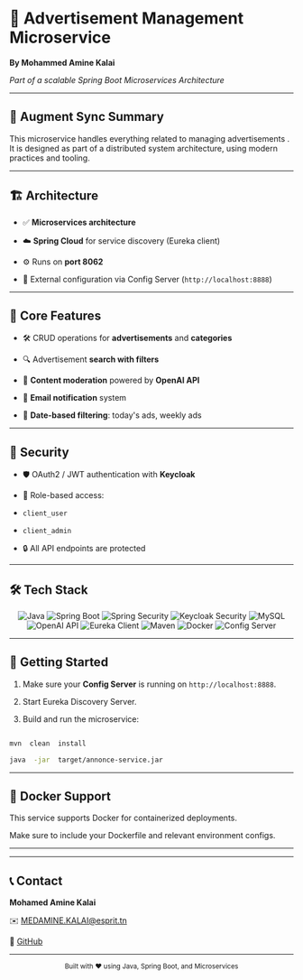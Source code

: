 ﻿
# 📢 Advertisement Management Microservice

  

**By Mohammed Amine Kalai**

*Part of a scalable Spring Boot Microservices Architecture*

  

---

  

## 🧠 Augment Sync Summary

  

This microservice handles everything related to managing advertisements . It is designed as part of a distributed system architecture, using modern practices and tooling.

  

---

  

## 🏗️ Architecture

  

- ✅ **Microservices architecture**

- ☁️ **Spring Cloud** for service discovery (Eureka client)

- ⚙️ Runs on **port 8062**

- 🔧 External configuration via Config Server (`http://localhost:8888`)

  

---

  

## 🌟 Core Features

  

- 🛠️ CRUD operations for **advertisements** and **categories**

- 🔍 Advertisement **search with filters**

- 🚫 **Content moderation** powered by **OpenAI API**

- 📧 **Email notification** system

- 📅 **Date-based filtering**: today's ads, weekly ads

  

---

  

## 🔐 Security

  

- 🛡️ OAuth2 / JWT authentication with **Keycloak**

- 🔑 Role-based access:

-  `client_user`

-  `client_admin`

- 🔒 All API endpoints are protected

  

---

  

## 🛠️ Tech Stack

  


<div align="center"> <img src="https://img.shields.io/badge/Java-17-blue?logo=java&logoColor=white" alt="Java"> <img src="https://img.shields.io/badge/Spring_Boot-3.4.3-green?logo=spring&logoColor=white" alt="Spring Boot"> <img src="https://img.shields.io/badge/Spring_Security-✓-lightgrey" alt="Spring Security"> <img src="https://img.shields.io/badge/OAuth2/JWT-Keycloak-purple?logo=keycloak" alt="Keycloak Security"> <img src="https://img.shields.io/badge/MySQL-✓-blue?logo=mysql&logoColor=white" alt="MySQL"> <img src="https://img.shields.io/badge/OpenAI_API-✓-lightblue?logo=openai" alt="OpenAI API"> <img src="https://img.shields.io/badge/Eureka_Client-✓-yellow?logo=spring" alt="Eureka Client"> <img src="https://img.shields.io/badge/Maven-✓-red?logo=apachemaven&logoColor=white" alt="Maven"> <img src="https://img.shields.io/badge/Docker-✓-blue?logo=docker&logoColor=white" alt="Docker"> <img src="https://img.shields.io/badge/Config_Server-http--localhost--8888-brightgreen" alt="Config Server"> </div>

  

---

  

## 🚀 Getting Started

  

1. Make sure your **Config Server** is running on `http://localhost:8888`.

2. Start Eureka Discovery Server.

3. Build and run the microservice:

```bash

mvn  clean  install

java  -jar  target/annonce-service.jar

```

  

---

  

## 🐳 Docker Support

  

This service supports Docker for containerized deployments.

Make sure to include your Dockerfile and relevant environment configs.

  

---

  
  
  

---

  

## 📞 Contact

  

**Mohamed Amine Kalai**

✉️ MEDAMINE.KALAI@esprit.tn

🔗 [GitHub](#)

  

---

  

<div  align="center">  <sub>Built with ❤️ using Java, Spring Boot, and Microservices</sub>  </div>
